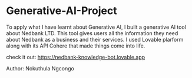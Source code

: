 # Generative-AI-Project
To apply what I have learnt about Generative AI, I built a generative AI tool about Nedbank LTD. This tool gives users all the information they need about Nedbank as a business and their services. I used Lovable plarform along with its API Cohere that made things come into life.


check it out: https://nedbank-knowledge-bot.lovable.app 


Author:   Nokuthula Ngcongo
